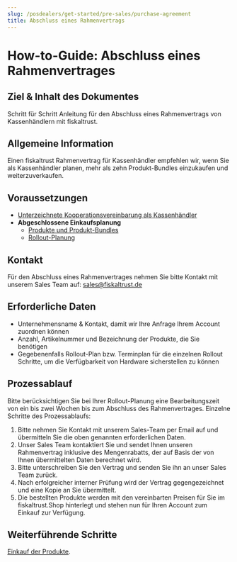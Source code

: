 ```yaml
---
slug: /posdealers/get-started/pre-sales/purchase-agreement
title: Abschluss eines Rahmenvertrags
---
```


# How-to-Guide: Abschluss eines Rahmenvertrages

## Ziel & Inhalt des Dokumentes

Schritt für Schritt Anleitung für den Abschluss eines Rahmenvertrags von  Kassenhändlern mit fiskaltrust.

## Allgemeine Information

Einen fiskaltrust Rahmenvertrag für Kassenhändler empfehlen wir, wenn Sie als Kassenhändler planen, mehr als zehn Produkt-Bundles einzukaufen und weiterzuverkaufen.

## Voraussetzungen

- [Unterzeichnete Kooperationsvereinbarung als Kassenhändler](purchase-requirements.md)
- **Abgeschlossene Einkaufsplanung**
  - [Produkte und Produkt-Bundles](../01-products/README.md)
  - [Rollout-Planung](https://docs.fiskaltrust.cloud/de/docs/posdealers/rollout-doc/middleware#rollout-szenarien) 

## Kontakt

Für den Abschluss eines Rahmenvertrages nehmen Sie bitte Kontakt mit unserem Sales Team auf: 
[sales@fiskaltrust.de](mailto:sales@fiskaltrust.de)

## Erforderliche Daten

- Unternehmensname & Kontakt, damit wir Ihre Anfrage Ihrem Account zuordnen können
- Anzahl, Artikelnummer und Bezeichnung der Produkte, die Sie benötigen
- Gegebenenfalls Rollout-Plan bzw. Terminplan für die einzelnen Rollout Schritte, um die Verfügbarkeit von Hardware sicherstellen zu können

## Prozessablauf

Bitte berücksichtigen Sie bei Ihrer Rollout-Planung eine Bearbeitungszeit von ein bis zwei Wochen bis zum Abschluss des Rahmenvertrages. 
Einzelne Schritte des Prozessablaufs:

1. Bitte nehmen Sie Kontakt mit unserem Sales-Team per Email auf und übermitteln Sie die oben genannten erforderlichen Daten.
2. Unser Sales Team kontaktiert Sie und sendet Ihnen unseren Rahmenvertrag inklusive des Mengenrabatts, der auf Basis der von Ihnen übermittelten Daten berechnet wird.
3. Bitte unterschreiben Sie den Vertrag und senden Sie ihn an unser Sales Team zurück.
4. Nach erfolgreicher interner Prüfung wird der Vertrag gegengezeichnet und eine Kopie an Sie übermittelt.
5. Die bestellten Produkte werden mit den vereinbarten Preisen für Sie im fiskaltrust.Shop hinterlegt und stehen nun für Ihren Account zum Einkauf zur Verfügung.

## Weiterführende Schritte

[Einkauf der Produkte](02-purchase.md).



